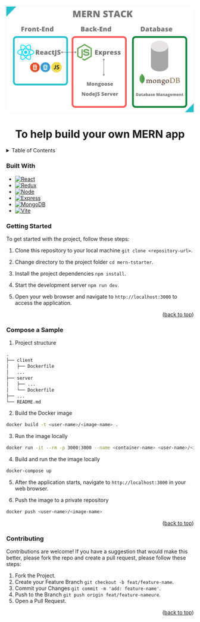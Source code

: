 <a name="readme-top"></a>

[![MERN Screen Shot][product-screenshot]](https://belka-s.github.io/mern-starter/)

<!-- # To help build your own MERN app -->
<h1 align="center">To help build your own MERN app</h1>

<details>
  <summary>Table of Contents</summary>
  <ol>
      <li><a href="#about-the-project">About the Project</a></li>
      <li><a href="#built-with">Built With</a></li>
      <li><a href="#getting-started">Getting Started</a></li>
      <li><a href="#compose-a-sample">Compose a Sample</a></li>
      <li><a href="#contributing">Contributing</a></li>
  </ol>
</details>

### Built With

- [![React][React.js]][React-url]
- [![Redux][Redux.js]][Redux-url]
- [![Node][Node.js]][Node-url]
- [![Express][Express.js]][React-url]
- [![MongoDB][MongoDB]][MongoDB-url]
- [![Vite][Vite]][Vite-url]

### Getting Started

To get started with the project, follow these
steps:

1. Clone this repository to your local machine
   `git clone <repository-url>`.

2. Change directory to the project folder
   `cd mern-tstarter`.

3. Install the project dependencies `npm install`.

4. Start the development server `npm run dev`.

5. Open your web browser and navigate to
   `http://localhost:3000` to access the
   application.

<p align="right">(<a href="#readme-top">back to top</a>)</p>

### Compose a Sample

1. Project structure

```
.
├── client
│   ├── Dockerfile
│   ...
├── server
│   ├── ...
│   └── Dockerfile
├── ...
└── README.md
```

2. Build the Docker image

```sh
docker build -t <user-name>/<image-name> .
```

3. Run the image locally

```sh
docker run -it --rm -p 3000:3000 --name <container-name> <user-name>/<image-name>
```

4. Build and run the the image locally

```sh
docker-compose up
```

5. After the application starts, navigate to
   `http://localhost:3000` in your web browser.

6. Push the image to a private repository

```sh
docker push <user-name>/<image-name>
```

<p align="right">(<a href="#readme-top">back to top</a>)</p>

### Contributing

Contributions are welcome! If you have a
suggestion that would make this better, please
fork the repo and create a pull request, please
follow these steps:

1. Fork the Project.
2. Create your Feature Branch
   `git checkout -b feat/feature-name`.
3. Commit your Changes
   `git commit -m 'add: feature-name'`.
4. Push to the Branch
   `git push origin feat/feature-nameure`.
5. Open a Pull Request.

<p align="right">(<a href="#readme-top">back to top</a>)</p>

<!-- MARKDOWN LINKS & IMAGES -->

[contributors-shield]:
 https://img.shields.io/github/contributors/othneildrew/Best-README-Template.svg?style=for-the-badge
[contributors-url]:
 https://github.com/othneildrew/Best-README-Template/graphs/contributors
[forks-shield]:
 https://img.shields.io/github/forks/othneildrew/Best-README-Template.svg?style=for-the-badge
[forks-url]:
 https://github.com/othneildrew/Best-README-Template/network/members
[stars-shield]:
 https://img.shields.io/github/stars/othneildrew/Best-README-Template.svg?style=for-the-badge
[stars-url]:
 https://github.com/othneildrew/Best-README-Template/stargazers
[issues-shield]:
 https://img.shields.io/github/issues/othneildrew/Best-README-Template.svg?style=for-the-badge
[issues-url]:
 https://github.com/othneildrew/Best-README-Template/issues
[license-shield]:
 https://img.shields.io/github/license/othneildrew/Best-README-Template.svg?style=for-the-badge
[license-url]:
 https://github.com/othneildrew/Best-README-Template/blob/master/LICENSE.txt
[linkedin-shield]:
 https://img.shields.io/badge/-LinkedIn-black.svg?style=for-the-badge&logo=linkedin&colorB=555
[linkedin-url]:
 https://linkedin.com/in/othneildrew
[product-screenshot]: client/public/MERN.png

<!-- Bages -->

[MongoDB]:
 https://img.shields.io/badge/MongoDB-%234ea94b.svg?style=for-the-badge&logo=mongodb&logoColor=white
[MongoDB-url]: https://www.mongodb.com
[Express.js]:
 https://img.shields.io/badge/express.js-%23404d59.svg?style=for-the-badge&logo=express&logoColor=%2361DAFB
[Express-url]: https://expressjs.com
[React.js]:
 https://img.shields.io/badge/react-%2320232a.svg?style=for-the-badge&logo=react&logoColor=%2361DAFB
[React-url]: https://reactjs.org/
[redux.js]:
 https://img.shields.io/badge/redux-%23593d88.svg?style=for-the-badge&logo=redux&logoColor=white
[redux-url]: https://redux-toolkit.js.org
[Node.js]:
 https://img.shields.io/badge/node.js-6DA55F?style=for-the-badge&logo=node.js&logoColor=white
[Node-url]: https://nodejs.org/en/about
[Vite]:
 https://img.shields.io/badge/vite-%23646CFF.svg?style=for-the-badge&logo=vite&logoColor=white
[Vite-url]: https://vitejs.dev
